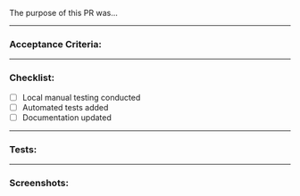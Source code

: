 The purpose of this PR was...

---

### Acceptance Criteria:

---

### Checklist:

- [ ] Local manual testing conducted
- [ ] Automated tests added
- [ ] Documentation updated

---

### Tests:

---

### Screenshots:
